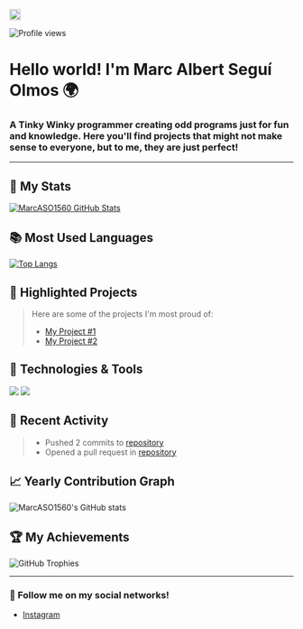 <a href="https://instagram.com/maraka.exe" target="blank"><img align="center" src="https://cdn-icons-png.flaticon.com/512/174/174855.png" alt="maraka.exe" height="20" width="20" /></a>

![Profile views](https://komarev.com/ghpvc/?username=MarcASO1560&label=Profile%20views&color=0e75b6&style=flat)

# Hello world! I'm Marc Albert Seguí Olmos 🌍

### A Tinky Winky programmer creating odd programs just for fun and knowledge. Here you'll find projects that might not make sense to everyone, but to me, they are just perfect!

---

## 🚀 My Stats

[![MarcASO1560 GitHub Stats](https://github-readme-stats.vercel.app/api?username=MarcASO1560&show_icons=true&theme=radical)](https://github.com/MarcASO1560/github-readme-stats)

## 📚 Most Used Languages

[![Top Langs](https://github-readme-stats.vercel.app/api/top-langs/?username=MarcASO1560&layout=compact&theme=radical)](https://github.com/MarcASO1560/github-readme-stats)

## 🌟 Highlighted Projects

> Here are some of the projects I'm most proud of:
>
> - [My Project #1](https://github.com/username/repository)
> - [My Project #2](https://github.com/username/repository)

## 🔧 Technologies & Tools

![](https://img.shields.io/badge/Code-Python-blue)
![](https://img.shields.io/badge/Tools-Docker-blue)

## 📜 Recent Activity

> - Pushed 2 commits to [repository](https://github.com/username/repository)
> - Opened a pull request in [repository](https://github.com/username/repository)

## 📈 Yearly Contribution Graph

![MarcASO1560's GitHub stats](https://github-readme-stats.vercel.app/api?username=MarcASO1560&show_icons=true)

## 🏆 My Achievements

![GitHub Trophies](https://github-profile-trophy.vercel.app/?username=MarcASO1560)

---

### 📢 Follow me on my social networks!

- [Instagram](https://instagram.com/maraka.exe)

